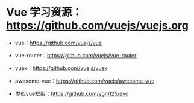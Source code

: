 # Vue 学习资源：https://github.com/vuejs/vuejs.org

* vue：https://github.com/vuejs/vue

* vue-router：https://github.com/vuejs/vue-router

* vuex：https://github.com/vuejs/vuex

* awesome-vue：https://github.com/vuejs/awesome-vue

* 类似vue框架：https://github.com/ygm125/evo 
